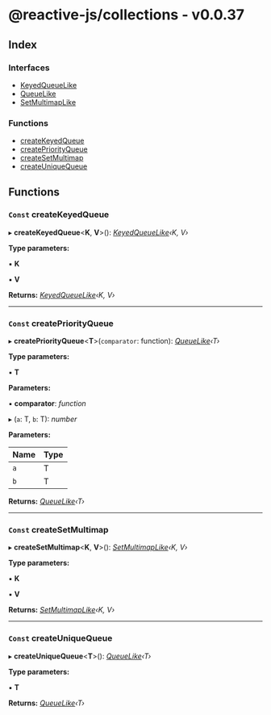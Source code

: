 
# @reactive-js/collections - v0.0.37

## Index

### Interfaces

* [KeyedQueueLike](interfaces/keyedqueuelike.md)
* [QueueLike](interfaces/queuelike.md)
* [SetMultimapLike](interfaces/setmultimaplike.md)

### Functions

* [createKeyedQueue](README.md#const-createkeyedqueue)
* [createPriorityQueue](README.md#const-createpriorityqueue)
* [createSetMultimap](README.md#const-createsetmultimap)
* [createUniqueQueue](README.md#const-createuniquequeue)

## Functions

### `Const` createKeyedQueue

▸ **createKeyedQueue**<**K**, **V**>(): *[KeyedQueueLike](interfaces/keyedqueuelike.md)‹K, V›*

**Type parameters:**

▪ **K**

▪ **V**

**Returns:** *[KeyedQueueLike](interfaces/keyedqueuelike.md)‹K, V›*

___

### `Const` createPriorityQueue

▸ **createPriorityQueue**<**T**>(`comparator`: function): *[QueueLike](interfaces/queuelike.md)‹T›*

**Type parameters:**

▪ **T**

**Parameters:**

▪ **comparator**: *function*

▸ (`a`: T, `b`: T): *number*

**Parameters:**

Name | Type |
------ | ------ |
`a` | T |
`b` | T |

**Returns:** *[QueueLike](interfaces/queuelike.md)‹T›*

___

### `Const` createSetMultimap

▸ **createSetMultimap**<**K**, **V**>(): *[SetMultimapLike](interfaces/setmultimaplike.md)‹K, V›*

**Type parameters:**

▪ **K**

▪ **V**

**Returns:** *[SetMultimapLike](interfaces/setmultimaplike.md)‹K, V›*

___

### `Const` createUniqueQueue

▸ **createUniqueQueue**<**T**>(): *[QueueLike](interfaces/queuelike.md)‹T›*

**Type parameters:**

▪ **T**

**Returns:** *[QueueLike](interfaces/queuelike.md)‹T›*
